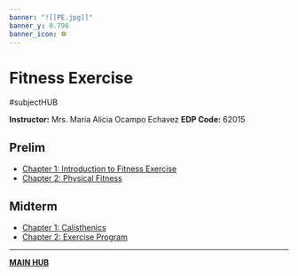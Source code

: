 ```yaml
---
banner: "![[PE.jpg]]"
banner_y: 0.796
banner_icon: ⚽
---
```

# Fitness Exercise
#subjectHUB 

**Instructor:** Mrs. Maria Alicia Ocampo Echavez
**EDP Code:** 62015

## Prelim
- [Chapter 1: Introduction to Fitness Exercise](IntroPE.md)
- [Chapter 2: Physical Fitness](Fitness.md)

## Midterm
- [Chapter 1: Calisthenics](Calisthenics.md)
- [Chapter 2: Exercise Program](PEExerciseProgram.md)

---
**[MAIN HUB](MAINBSIT.md)**